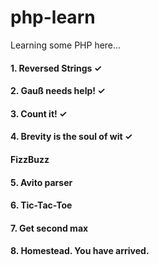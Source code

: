 # php-learn
Learning some PHP here...
#### 1. Reversed Strings ✓
#### 2. Gauß needs help! ✓
#### 3. Count it! ✓
#### 4. Brevity is the soul of wit ✓
#### FizzBuzz
#### 5. Avito parser
#### 6. Tic-Tac-Toe
#### 7. Get second max
#### 8. Homestead. You have arrived.
